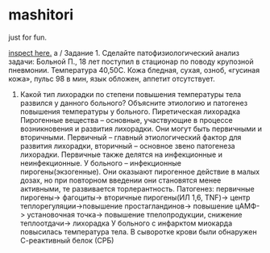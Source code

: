 # mashitori
just for fun.

[inspect here.](google.com)
a
/
Задание 1. Сделайте патофизиологический анализ
задачи:
Больной П., 18 лет поступил в стационар по поводу крупозной
пневмонии. Температура 40,50С. Кожа бледная, сухая, озноб,
«гусиная кожа», пульс 98 в мин, язык обложен, аппетит отсутствует.
1. Какой тип лихорадки по степени повышения температуры тела развился у
данного больного? Объясните этиологию и патогенез повышения
температуры у больного.
Пиретическая лихорадка
Пирогенные вещества – основные, участвующие в процессе
возникновения и развития лихорадки. Они могут быть первичными и
вторичными. Первичный – главный этиологический фактор для развития
лихорадки, вторичный – основное звено патогенеза лихорадки.
Первичные также делятся на инфекционные и неинфекционные. У
больного – инфекционные пирогены(экзогенные). Они оказыают
пирогенное действие в малых дозах, но при повторном введении они
становятся менее активными, те развивается торлерантность.
Патогенез:
первичные пирогены->
фагоциты->
вторичные пирогены(ИЛ 1,6, TNF)->
центр теплорегуляции->повышение простагландинов->
повышение цАМФ->
установочная точка->
повышение тпелопродукции, снижение теплоотдачи->
лихорадка
У больного с инфарктом миокарда повысилась температура тела. В
сыворотке крови были обнаружен С-реактивный белок (СРБ)

